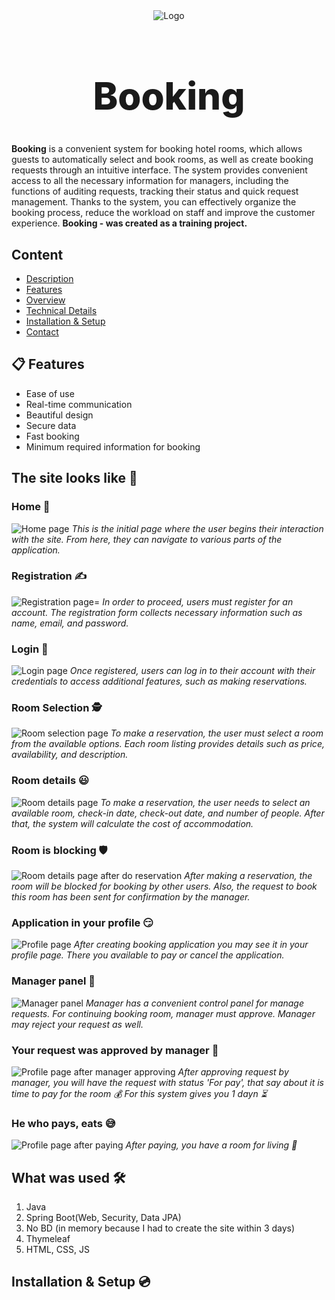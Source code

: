 <div align="center">
  <img src="https://github.com/BohdanYarovyi/booking/blob/master/screensots/favicon.png" alt="Logo" />
  <h1 style="font-weight: 800; font-size: 60px;">Booking</h1>
</div>

**Booking** is a convenient system for booking hotel rooms, which allows guests to automatically select and book rooms, as well as create booking requests through an intuitive interface. The system provides convenient access to all the necessary information for managers, including the functions of auditing requests, tracking their status and quick request management. Thanks to the system, you can effectively organize the booking process, reduce the workload on staff and improve the customer experience. **Booking - was created as a training project.**

## Content
- [Description](https://github.com/BohdanYarovyi/booking/edit/master/README.md#booking)
- [Features](https://github.com/BohdanYarovyi/booking/edit/master/README.md#booking)
- [Overview](https://github.com/BohdanYarovyi/booking/edit/master/README.md#booking)
- [Technical Details](https://github.com/BohdanYarovyi/booking/edit/master/README.md#what-was-used-%EF%B8%8F)
- [Installation & Setup](https://github.com/BohdanYarovyi/booking/edit/master/README.md#installation--setup-)
- [Contact]()

## 📋 Features  
- Ease of use
- Real-time communication
- Beautiful design
- Secure data
- Fast booking
- Minimum required information for booking

## The site looks like 🫣

### Home 🥹
![Home page](https://github.com/BohdanYarovyi/booking/blob/master/screensots/index.png)
*This is the initial page where the user begins their interaction with the site. From here, they can navigate to various parts of the application.*

### Registration ✍
![Registration page](https://github.com/BohdanYarovyi/booking/blob/master/screensots/register.png)=
*In order to proceed, users must register for an account. The registration form collects necessary information such as name, email, and password.*

### Login 🤨
![Login page](https://github.com/BohdanYarovyi/booking/blob/master/screensots/login.png)
*Once registered, users can log in to their account with their credentials to access additional features, such as making reservations.*

### Room Selection 🕵️
![Room selection page](https://github.com/BohdanYarovyi/booking/blob/master/screensots/rooms.png)
*To make a reservation, the user must select a room from the available options. Each room listing provides details such as price, availability, and description.*

### Room details 😃
![Room details page](https://github.com/BohdanYarovyi/booking/blob/master/screensots/reservation.png)
*To make a reservation, the user needs to select an available room, check-in date, check-out date, and number of people. After that, the system will calculate the cost of accommodation.*

### Room is blocking 🛡️
![Room details page after do reservation](https://github.com/BohdanYarovyi/booking/blob/master/screensots/inReservationMoment.png)
*After making a reservation, the room will be blocked for booking by other users.*
*Also, the request to book this room has been sent for confirmation by the manager.*

### Application in your profile 😏
![Profile page](https://github.com/BohdanYarovyi/booking/blob/master/screensots/profileAfterReservation.png)
*After creating booking application you may see it in your profile page. There you available to pay or cancel the application.*

### Manager panel 🤔
![Manager panel](https://github.com/BohdanYarovyi/booking/blob/master/screensots/adminPanel.png)
*Manager has a convenient control panel for manage requests. For continuing booking room, manager must approve. Manager may reject your request as well.*

### Your request was approved by manager 🫠
![Profile page after manager approving](https://github.com/BohdanYarovyi/booking/blob/master/screensots/afterAdminConfirming.png)
*After approving request by manager, you will have the request with status 'For pay', that say about it is time to pay for the room 💰*
*For this system gives you 1 dayn ⏳*

### He who pays, eats 😅
![Profile page after paying](https://github.com/BohdanYarovyi/booking/blob/master/screensots/afterPaying.png)
*After paying, you have a room for living 💃*

## What was used 🛠️
1. Java 
2. Spring Boot(Web, Security, Data JPA)
3. No BD (in memory because I had to create the site within 3 days)
4. Thymeleaf
5. HTML, CSS, JS

## Installation & Setup 💿


